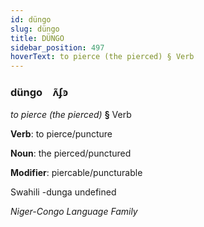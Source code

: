 ```yaml
---
id: düngo
slug: düngo
title: DÜNGO
sidebar_position: 497
hoverText: to pierce (the pierced) § Verb
---
```


### düngo&emsp;<span kind="abugida">ʌ̃ʄꜿ</span>

*to pierce (the pierced)* **§** Verb

**Verb**: to pierce/puncture

**Noun**: the pierced/punctured

**Modifier**: piercable/puncturable

Swahili -dunga undefined

*Niger-Congo Language Family*
